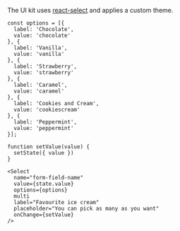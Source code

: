 The UI kit uses [react-select](https://github.com/JedWatson/react-select) and applies a custom theme.

    const options = [{
      label: 'Chocolate',
      value: 'chocolate'
    }, {
      label: 'Vanilla',
      value: 'vanilla'
    }, {
      label: 'Strawberry',
      value: 'strawberry'
    }, {
      label: 'Caramel',
      value: 'caramel'
    }, {
      label: 'Cookies and Cream',
      value: 'cookiescream'
    }, {
      label: 'Peppermint',
      value: 'peppermint'
    }];

    function setValue(value) {
      setState({ value })
    }

    <Select
      name="form-field-name"
      value={state.value}
      options={options}
      multi
      label="Favourite ice cream"
      placeholder="You can pick as many as you want"
      onChange={setValue}
    />
